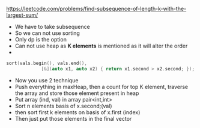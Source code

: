 https://leetcode.com/problems/find-subsequence-of-length-k-with-the-largest-sum/
- We have to take subsequence
- So we can not use sorting
- Only dp is the option
- Can not use heap as **K elements** is mentioned as it will alter the order
- 
```c++
sort(vals.begin(), vals.end(),
             [&](auto x1, auto x2) { return x1.second > x2.second; });
```
- Now you use 2 technique
- Push everything in maxHeap, then a count for top K element, traverse the array and store those element present in heap
- Put array (ind, val) in array pair<int,int>
- Sort n elements basis of x.second;(val)
- then sort first k elements on basis of x.first (index)
- Then just put those elements in the final vector
